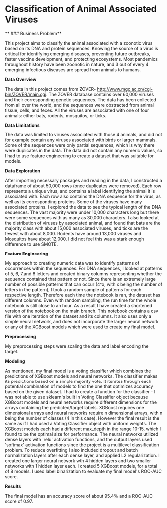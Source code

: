 # Classification of Animal Associated Viruses


** ### Business Problem**

This project aims to classify the animal associated with a zoonotic virus based on its DNA and protein sequences. Knowing the source of a virus is critical for identifying emerging diseases, preventing future outbreaks, faster vaccine development, and protecting ecosystems. Most pandemics throughout history have been zoonotic in nature, and 3 out of every 4 emerging infectious diseases are spread from animals to humans. 

**Data Overview**

The data in this project comes from ZOVER- http://www.mgc.ac.cn/cgi-bin/ZOVER/main.cgi. The ZOVER database contains over 60,000 viruses and their corresponding genetic sequences. The data has been collected from all over the world, and the sequences were obstracted from animal tissue, cells, and feces. All the viruses are associated with one of four animals: either bats, rodents, mosquitos, or ticks. 

**Data Limitations**

The data was limited to viruses associated with those 4 animals, and did not for example contain any viruses associated with birds or larger mammals. Some of the sequences were only partial sequences, which is why there were duplicates in the data. The data did not contain any numeric values, so I had to use feature engineering to create a dataset that was suitable for models.  

**Data Exploration**

After importing necessary packages and reading in the data, I constructed a dataframe of about 50,000 rows (once duplicates were removed). Each row represents a unique virus, and contains a label identifying the animal it is associated with. Each row also contains the DNA sequence for the virus, as well as its corresponding proteins. Some of the viruses have many associated proteins. I explored the data to see the typical length of the DNA sequences. The vast majority were under 10,000 characters long but there were some sequences with as many as 30,000 characters. I also looked at the distribution of viruses by associated animal, and found that bats are the majority class with about 15,000 associated viruses, and ticks are the fewest with about 8,000. Rodents have around 13,000 viruses and Mosquitos have about 12,000. I did not feel this was a stark enough difference to use SMOTE. 

**Feature Engineering**

My approach to creating numeric data was to identify patterns of occurrences within the sequences. For DNA sequences, I looked at patterns of 5, 6, 7,and 8 letters and created binary columns representing whether the sequence contained that pattern or not. Since there is an extremely large number of possible patterns that can occur (4^x, with x being the number of letters in the pattern), I took a random sample of patterns for each respective length. Therefore each time the notebook is ran, the dataset has different columns. Even with random sampling, the run time for the whole notebook is still close to an hour. As a result I have created a shortened version of the notebook on the main branch. This notebook contains a csv file with one iteration of the dataset and its columns. It also uses only a simple neural network, and does not incorporate the larger neural network or any of the XGBoost models which were used to create my final model.

**Preprocessing**

My preprocessing steps were scaling the data and label encoding the target.

**Modeling**

As mentioned, my final model is a voting classifier which combines the predictions of XGBoost models and neural networks. The classifier makes its predictions based on a simple majority vote. It iterates through each potential combination of models to find the one that optimizes accuracy based on the given dataset. I had to create a function for the classifier - I was not able to use sklearn's built in Voting Classifier object because XGBoost models and neural networks require different dimensions for the arrays containing the predicted/target labels. XGBoost requires one dimensional arrays and neural networks require n dimensional arrays, with n being the number of classes (4 in this case). However the final result is the same as if I had used a Voting Classifier object with uniform weights. The XGBoost models each had a different max_depth in the range 10-15, which I found to be the optimal size for performance. The neural networks utilized dense layers with 'relu' activation functions, and the output layers used 'softmax' activation functions since the project is a multilevel classification problem. To reduce overfitting I also included dropout and batch normalization layers after each dense layer, and applied L2 regularization. I created one larger neural network wth 4 hidden layers and two smaller networks with 1 hidden layer each. I created 5 XGBoost models, for a total of 8 models. I used label binarization to evaluate my final model's ROC-AUC score. 

**Results**

The final model has an accuracy score of about 95.4% and a ROC-AUC score of 0.97.
